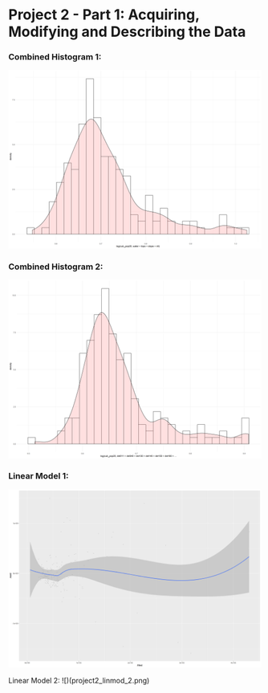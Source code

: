 # Project 2 - Part 1: Acquiring, Modifying and Describing the Data

### Combined Histogram 1:
![](project2_combinedhisto_1.png)

### Combined Histogram 2:
![](project2_combinedhisto_2.png)

### Linear Model 1:
![](project2_linmod_1.png)

Linear Model 2:
![)(project2_linmod_2.png)
